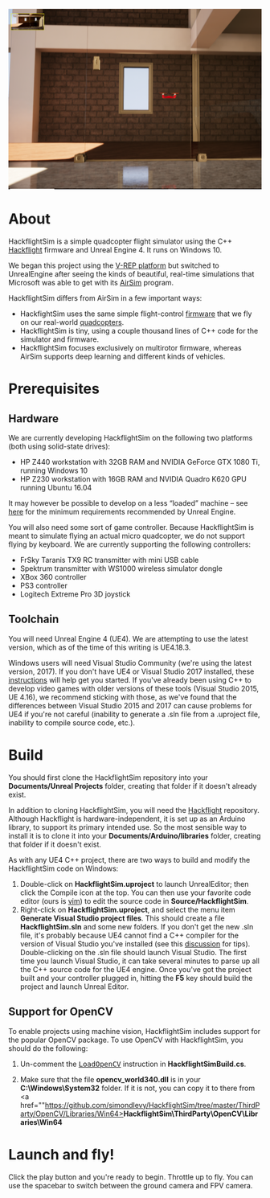 <a href="https://www.youtube.com/watch?v=mobemDcX9ew"><img src="HackflightSim2.png" width=800></a>

# About

HackflightSim is a simple quadcopter flight simulator using the C++ 
[Hackflight](https://github.com/simondlevy/Hackflight) firmware and Unreal
Engine 4.  It runs on Windows 10.

We began this project using the [V-REP
platform](https://github.com/simondlevy/Hackflight-VREP) but switched to
UnrealEngine after seeing the kinds of beautiful, real-time simulations that
Microsoft was able to get with its
[AirSim](https://github.com/Microsoft/AirSim) program. 

HackflightSim differs from AirSim in a few important ways:
* HackfightSim uses the same simple flight-control 
[firmware](https://github.com/simondlevy/Hackflight/tree/master/src) that we fly on our real-world 
[quadcopters](http://diydrones.com/profiles/blogs/flight-of-the-ladybug).
* HackflightSim is tiny, using a couple thousand lines of C++ code for the simulator and firmware.
* HackflightSim focuses exclusively on multirotor firmware, whereas AirSim
  supports deep learning and different kinds of vehicles.

# Prerequisites

## Hardware

We are currently developing HackflightSim on the following two platforms (both using solid-state drives):
* HP Z440 workstation with 32GB RAM and NVIDIA GeForce GTX 1080 Ti, running Windows 10
* HP Z230 workstation with 16GB RAM and NVIDIA Quadro K620 GPU running Ubuntu 16.04

It may however be possible to develop on a less &ldquo;loaded&rdquo;
machine &ndash; see [here](https://docs.unrealengine.com/latest/INT/GettingStarted/RecommendedSpecifications/)
for the minimum requirements recommended by Unreal Engine.

You will also need some sort of game controller. Because HackflightSim is meant to simulate flying an
actual micro quadcopter, we do not support flying by keyboard. We are currently supporting the following
controllers:
* FrSky Taranis TX9 RC transmitter with mini USB cable 
* Spektrum transmitter with WS1000 wireless simulator dongle
* XBox 360 controller
* PS3 controller
* Logitech Extreme Pro 3D joystick

## Toolchain

You will need Unreal Engine 4 (UE4). We are attempting to use the latest version, which as of the time of this
writing is UE4.18.3.  

Windows users will need Visual Studio Community (we're using the latest version, 2017).
If you don't have UE4 or Visual Studio 2017 installed, these
[instructions](https://docs.unrealengine.com/latest/INT/Programming/Development/VisualStudioSetup/#visualstudio2017users) 
will help get you started. If you've already been using C++ to develop video games with
older versions of these tools (Visual Studio 2015, UE 4.16), we recommend sticking with those, as we've found that
the differences between Visual Studio 2015 and 2017 can cause problems for UE4 if you're not careful (inability
to generate a .sln file from a .uproject file, inability to compile source code, etc.).

# Build

You should first clone the HackflightSim repository into your <b>Documents/Unreal Projects</b> folder, creating
that folder if it doesn't already exist.

In addition to cloning HackflightSim, you will need the [Hackflight](https://github.com/simondlevy/Hackflight) 
repository.  Although Hackflight is hardware-independent, it is set up as an
Arduino library, to support its primary intended use. So the most sensible way
to install it is to clone it into your <b>Documents/Arduino/libraries</b> folder,
creating that folder if it doesn't exist.

As with any UE4 C++ project, there are two ways to build and modify the HackflightSim code on Windows:
<ol>
<li> Double-click on <b>HackflightSim.uproject</b> to launch UnrealEditor; then click the Compile icon at the top. 
You can then use your favorite code editor (ours is 
<a href="https://www.vim.org">vim</a>) to edit the source code in <b>Source/HackflightSim</b>.
<li> Right-click on <b>HackflightSim.uproject</b>, and select the menu item
<b>Generate Visual Studio project files</b>.  This should create a file
<b>HackflightSim.sln</b> and some new folders.  If you don't get the new .sln
file, it's probably because UE4 cannot find a C++ compiler for the version of
Visual Studio you've installed (see this
<a href="https://docs.unrealengine.com/latest/INT/Programming/Development/VisualStudioSetup/#beforesetting-upyourue4-to-vsworkflow">discussion</a> 
for tips).
Double-clicking on the .sln file should launch Visual Studio.  The first time
you launch Visual Studio, it can take several minutes to parse up all the C++
source code for the UE4 engine.  Once you've got the project built and your
controller plugged in, hitting the <b>F5</b> key should build the project and
launch Unreal Editor. 
</ol>

## Support for OpenCV

To enable projects using machine vision, HackflightSim includes support for the popular OpenCV package.
To use OpenCV with HackflightSim, you should do the following:

1. Un-comment the <a href="https://github.com/simondlevy/HackflightSim/blob/master/Source/HackflightSim/HackflightSim.Build.cs#L20"><tt>LoadOpenCV</tt></a> instruction in <b>HackflightSimBuild.cs</b>.

2. Make sure that the file <b>opencv_world340.dll</b> is in your <b>C:\Windows\System32</b> folder.  If it is not,
you can copy it to there from <a href=""https://github.com/simondlevy/HackflightSim/tree/master/ThirdParty/OpenCV/Libraries/Win64><b>HackflightSim\ThirdParty\OpenCV\Libraries\Win64</b></a>


# Launch and fly!

Click the play button and you're ready to begin. Throttle up to fly.  You can
use the spacebar to switch between the ground camera and FPV camera.
